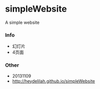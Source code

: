 simpleWebsite
=============

A simple website

### Info
* 幻灯片
* 4页面

### Other
* 20131109
* http://heydelilah.github.io/simpleWebsite
